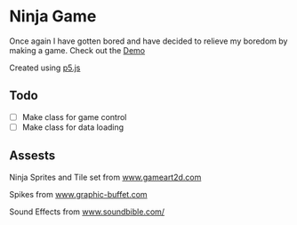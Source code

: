 # Ninja Game

Once again I have gotten bored and have decided to relieve my boredom by making a game.  Check out the [Demo](https://omareq.github.io/ninja-game)

Created using [p5.js](https://p5js.org/)

## Todo
-[ ]	Make class for game control
-[ ]	Make class for data loading

## Assests

Ninja Sprites and Tile set from www.gameart2d.com

Spikes from www.graphic-buffet.com

Sound Effects from www.soundbible.com/
